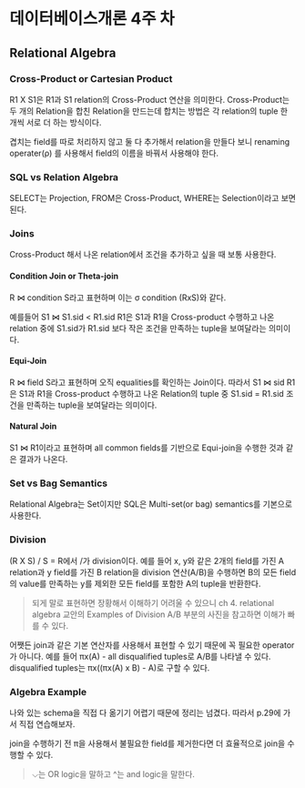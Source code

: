 # 데이터베이스개론 4주 차

## Relational Algebra

### Cross-Product or Cartesian Product

R1 X S1은 R1과 S1 relation의 Cross-Product 연산을 의미한다. Cross-Product는 두 개의 Relation을 합친 Relation을 만드는데 합치는 방법은 각 relation의 tuple 한 개씩 서로 더 하는 방식이다.

겹치는 field를 따로 처리하지 않고 둘 다 추가해서 relation을 만들다 보니 renaming operater(ρ) 를 사용해서 field의 이름을 바꿔서 사용해야 한다.

### SQL vs Relation Algebra

SELECT는 Projection, FROM은 Cross-Product, WHERE는 Selection이라고 보면 된다.

### Joins

Cross-Product 해서 나온 relation에서 조건을 추가하고 싶을 때 보통 사용한다.

#### Condition Join or Theta-join

R ⋈ condition S라고 표현하며 이는 σ condition (RxS)와 같다.

예를들어 S1 ⋈ S1.sid < R1.sid R1은 S1과 R1을 Cross-product 수행하고 나온 relation 중에 S1.sid가 R1.sid 보다 작은 조건을 만족하는 tuple을 보여달라는 의미이다.

#### Equi-Join

R ⋈ field S라고 표현하며 오직 equalities를 확인하는 Join이다. 따라서 S1 ⋈ sid R1은 S1과 R1을 Cross-product 수행하고 나온 Relation의 tuple 중 S1.sid = R1.sid 조건을 만족하는 tuple을 보여달라는 의미이다.

#### Natural Join

S1 ⋈ R1이라고 표현하며 all common fields를 기반으로 Equi-join을 수행한 것과 같은 결과가 나온다.

### Set vs Bag Semantics

Relational Algebra는 Set이지만 SQL은 Multi-set(or bag) semantics를 기본으로 사용한다.

### Division

(R X S) / S = R에서 /가 division이다. 예를 들어 x, y와 같은 2개의 field를 가진 A relation과 y field를 가진 B relation을 division 연산(A/B)을 수행하면 B의 모든 field의 value를 만족하는 y를 제외한 모든 field를 포함한 A의 tuple을 반환한다.

> 되게 말로 표현하면 장황해서 이해하기 어려울 수 있으니 ch 4. relational algebra 교안의 Examples of Division A/B 부분의 사진을 참고하면 이해가 빠를 수 있다.

어쨋든 join과 같은 기본 연산자를 사용해서 표현할 수 있기 때문에 꼭 필요한 operator가 아니다. 예를 들어 πx(A) - all disqualified tuples로 A/B를 나타낼 수 있다. disqualified tuples는 πx((πx(A) x B) - A)로 구할 수 있다.

### Algebra Example

나와 있는 schema을 직접 다 옮기기 어렵기 때문에 정리는 넘겼다. 따라서 p.29에 가서 직접 연습해보자.

join을 수행하기 전 π을 사용해서 불필요한 field를 제거한다면 더 효율적으로 join을 수행할 수 있다.

> ⌵는 OR logic을 말하고 ^는 and logic을 말한다.
